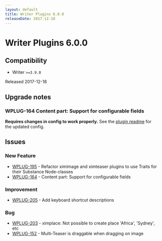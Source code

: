 ```yaml
---
layout: default
title: Writer Plugins 6.0.0
releaseDate: 2017-12-18
---
```

<div class="jumbotron">
    <h1>Writer Plugins 6.0.0</h1>    
    <h2>Compatibility</h2>
    <ul>
        <li>Writer <code>>=3.9.0</code></li>
    </ul>
</div>

Released 2017-12-18



## Upgrade notes  
      
### WPLUG-164 Content part: Support for configurable fields 
**Requires changes in config to work properly.** See the [plugin readme](https://github.com/Infomaker/NPWriterPluginBundle/blob/develop/plugins/se.infomaker.contentpart/README.md) for the updated config.               



## Issues  


### New Feature 

 * [WPLUG-195](https://jira.infomaker.se/browse/WPLUG-195) - Refactor ximimage and ximteaser plugins to use Traits for their Substance Node-classes 
 * [WPLUG-164](https://jira.infomaker.se/browse/WPLUG-164) - Content part: Support for configurable fields 


### Improvement 

 * [WPLUG-205](https://jira.infomaker.se/browse/WPLUG-205) - Add keyboard shortcut descriptions 


### Bug 

 * [WPLUG-203](https://jira.infomaker.se/browse/WPLUG-203) - ximplace: Not possible to create place 'Africa', 'Sydney', etc 
 * [WPLUG-152](https://jira.infomaker.se/browse/WPLUG-152) - Multi-Teaser is draggable when dragging on image 


